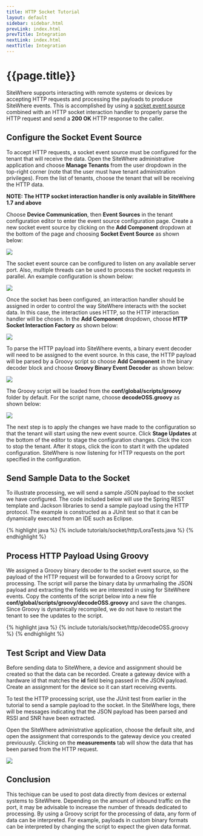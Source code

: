```yaml
---
title: HTTP Socket Tutorial
layout: default
sidebar: sidebar.html
prevLink: index.html
prevTitle: Integration
nextLink: index.html
nextTitle: Integration
---
```


# {{page.title}}
SiteWhere supports interacting with remote systems or devices by accepting HTTP requests
and processing the payloads to produce SiteWhere events. This is accomplished by using
a [socket event source](http://documentation.sitewhere.org/userguide/tenant/device-communication.html#socket-event-source)
combined with an HTTP socket interaction handler to properly parse the HTTP request and
send a **200 OK** HTTP response to the caller.

## Configure the Socket Event Source
To accept HTTP requests, a socket event source must be configured for the tenant that
will receive the data. Open the SiteWhere administrative application and choose
**Manage Tenants** from the user dropdown in the top-right corner (note that the 
user must have tenant administration privileges). From the list of tenants, choose the
tenant that will be receiving the HTTP data.

**NOTE: The HTTP socket interaction handler is only available in SiteWhere 1.7 and above**

Choose **Device Communication**, then **Event Sources** in the tenant configuration editor
to enter the event source configuration page. Create a new socket event source by clicking
on the **Add Component** dropdown at the bottom of the page and choosing **Socket Event Source**
as shown below:

<a href="{{ site.url }}/images/tutorials/socket/http/eventsource1.png" data-lightbox="architecture" title="Socket Event Source">
	<img src="{{ site.url }}/images/tutorials/socket/http/eventsource1.png"/>
</a>

The socket event source can be configured to listen on any available server port. Also, multiple
threads can be used to process the socket requests in parallel. An example configuration is shown below:

<a href="{{ site.url }}/images/tutorials/socket/http/socket-config.png" data-lightbox="architecture" title="Socket Configuration">
	<img src="{{ site.url }}/images/tutorials/socket/http/socket-config.png"/>
</a>

Once the socket has been configured, an interaction handler should be assigned in order to control
the way SiteWhere interacts with the socket data. In this case, the interaction uses HTTP, so the
HTTP interaction handler will be chosen. In the **Add Component** dropdown, choose 
**HTTP Socket Interaction Factory** as shown below:

<a href="{{ site.url }}/images/tutorials/socket/http/http-config.png" data-lightbox="architecture" title="HTTP Configuration">
	<img src="{{ site.url }}/images/tutorials/socket/http/http-config.png"/>
</a>

To parse the HTTP payload into SiteWhere events, a binary event decoder will need to be assigned to
the event source. In this case, the HTTP payload will be parsed by a Groovy script so choose
**Add Component** in the binary decoder block and choose **Groovy Binary Event Decoder** as shown below:

<a href="{{ site.url }}/images/tutorials/socket/http/http-groovy.png" data-lightbox="architecture" title="Groovy Decoder">
	<img src="{{ site.url }}/images/tutorials/socket/http/http-groovy.png"/>
</a>

The Groovy script will be loaded from the **conf/global/scripts/groovy** folder by default. For the 
script name, choose **decodeOSS.groovy** as shown below:

<a href="{{ site.url }}/images/tutorials/socket/http/http-groovy-script.png" data-lightbox="architecture" title="Groovy Script">
	<img src="{{ site.url }}/images/tutorials/socket/http/http-groovy-script.png"/>
</a>

The next step is to apply the changes we have made to the configuration so that the tenant will start
using the new event source. Click **Stage Updates** at the bottom of the editor to stage the configuration changes. 
Click the <i style="color: #c00" class="fa fa-power-off fa-white"></i> icon to stop the tenant. After it stops, 
click the <i style="color: #090" class="fa fa-power-off fa-white"></i> icon to start it with the updated configuration.
SiteWhere is now listening for HTTP requests on the port specified in the configuration.

## Send Sample Data to the Socket
To illustrate processing, we will send a sample JSON payload to the socket we have configured. The code included
below will use the Spring REST template and Jackson libraries to send a sample payload using the HTTP
protocol. The example is constructed as a JUnit test so that it can be dynamically executed from an IDE
such as Eclipse.

{% highlight java %}
{% include tutorials/socket/http/LoraTests.java %}
{% endhighlight %}

## Process HTTP Payload Using Groovy
We assigned a Groovy binary decoder to the socket event source, so the payload of the HTTP request will
be forwarded to a Groovy script for processing. The script will parse the binary data by unmarhaling 
the JSON payload and extracting the fields we are interested in using for SiteWhere events. Copy 
the contents of the script below into a new file **conf/global/scripts/groovy/decodeOSS.groovy** and
save the changes. Since Groovy is dynamically recompiled, we do not have to restart the tenant to
see the updates to the script.

{% highlight java %}
{% include tutorials/socket/http/decodeOSS.groovy %}
{% endhighlight %}

## Test Script and View Data
Before sending data to SiteWhere, a device and assignment should be created so that the data
can be recorded. Create a gateway device with a hardware id that matches the **id** field
being passed in the JSON payload. Create an assignment for the device so it can start
receiving events.

To test the HTTP processing script, use the JUnit test from earlier in the tutorial to send
a sample payload to the socket. In the SiteWhere logs, there will be messages indicating that
the JSON payload has been parsed and RSSI and SNR have been extracted.

Open the SiteWhere administrative application, choose the default site, and open the assignment
that corresponds to the gateway device you created previouusly. Clicking on the **measurements**
tab will show the data that has been parsed from the HTTP request.

<a href="{{ site.url }}/images/tutorials/socket/http/data-in-sitewhere.png" data-lightbox="architecture" title="Data in SiteWhere">
	<img src="{{ site.url }}/images/tutorials/socket/http/data-in-sitewhere.png"/>
</a>

## Conclusion
This techique can be used to post data directly from devices or external systems to SiteWhere.
Depending on the amount of inbound traffic on the port, it may be advisable to increase the 
number of threads dedicated to processing. By using a Groovy script for the processing of data,
any form of data can be interpreted. For example, payloads in custom binary formats can be 
interpreted by changing the script to expect the given data format.


